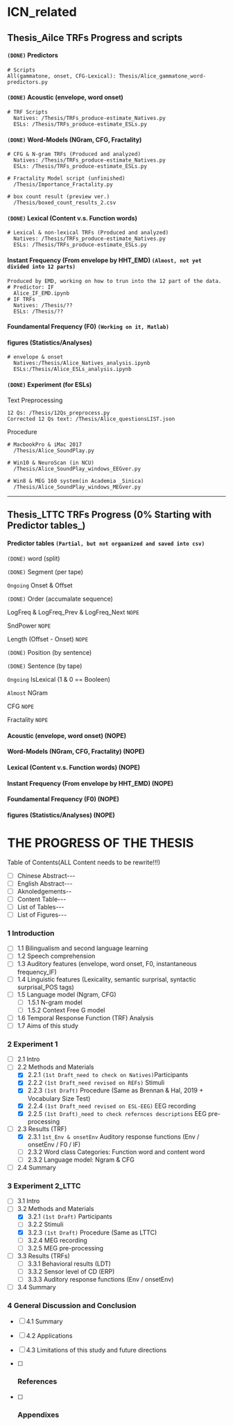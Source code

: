 # ICN_related

## Thesis_Ailce TRFs Progress and scripts

#### `(DONE)` Predictors
```
# Scripts
All(gammatone, onset, CFG-Lexical): Thesis/Alice_gammatone_word-predictors.py
```  
#### `(DONE)` Acoustic (envelope, word onset)
```
# TRF Scripts
  Natives: /Thesis/TRFs_produce-estimate_Natives.py
  ESLs: /Thesis/TRFs_produce-estimate_ESLs.py
```  
#### `(DONE)` Word-Models (NGram, CFG, Fractality)
```
# CFG & N-gram TRFs (Produced and analyzed)
  Natives: /Thesis/TRFs_produce-estimate_Natives.py
  ESLs: /Thesis/TRFs_produce-estimate_ESLs.py

# Fractality Model script (unfinished)
  /Thesis/Importance_Fractality.py

# box count result (preview ver.)
  /Thesis/boxed_count_results_2.csv
```  
#### `(DONE)` Lexical (Content v.s. Function words)
```
# Lexical & non-lexical TRFs (Produced and analyzed)
  Natives: /Thesis/TRFs_produce-estimate_Natives.py
  ESLs: /Thesis/TRFs_produce-estimate_ESLs.py
```  
#### Instant Frequency (From envelope by HHT_EMD)  `(Almost, not yet divided into 12 parts)`
```
Produced by EMD, working on how to trun into the 12 part of the data.
# Predictor: IF
  Alice_IF_EMD.ipynb
# IF TRFs
  Natives: /Thesis/??
  ESLs: /Thesis/??
```  
#### Foundamental Frequency (F0)  `(Working on it, Matlab)`

#### figures (Statistics/Analyses)
```
# envelope & onset
  Natives:/Thesis/Alice_Natives_analysis.ipynb
  ESLs:/Thesis/Alice_ESLs_analysis.ipynb
```  

#### `(DONE)` Experiment (for ESLs)
Text Preprocessing
```
12 Qs: /Thesis/12Qs_preprocess.py
Corrected 12 Qs text: /Thesis/Alice_questionsLIST.json
```
Procedure
```
# MacbookPro & iMac 2017
  /Thesis/Alice_SoundPlay.py

# Win10 & NeuroScan (in NCU)
  /Thesis/Alice_SoundPlay_windows_EEGver.py

# Win8 & MEG 160 system(in Academia _Sinica)
  /Thesis/Alice_SoundPlay_windows_MEGver.py
```
***

## Thesis_LTTC TRFs Progress (0% Starting with Predictor tables_)

#### Predictor tables `(Partial, but not orgaanized and saved into csv)`
`(DONE)` word (split)  

`(DONE)` Segment (per tape)  

`Ongoing` Onset & Offset   

`(DONE)` Order (accumalate sequence)  

LogFreq & LogFreq_Prev & LogFreq_Next  `NOPE`

SndPower  `NOPE`

Length (Offset - Onset)  `NOPE`  

`(DONE)` Position (by sentence)  

`(DONE)` Sentence (by tape)  

`Ongoing` IsLexical (1 & 0 == Booleen)  

`Almost` NGram  

CFG `NOPE`  

Fractality `NOPE`  

#### Acoustic (envelope, word onset)  (NOPE)

#### Word-Models (NGram, CFG, Fractality)  (NOPE)

#### Lexical (Content v.s. Function words)  (NOPE)

#### Instant Frequency (From envelope by HHT_EMD)  (NOPE)

#### Foundamental Frequency (F0)  (NOPE)

#### figures (Statistics/Analyses)  (NOPE)


# THE PROGRESS OF THE THESIS

Table of Contents(ALL Content needs to be rewrite!!!)  

- [ ] Chinese Abstract---  
- [ ] English Abstract---  
- [ ] Aknoledgements--  
- [ ] Content Table---  
- [ ] List of Tables---  
- [ ] List of Figures---  

### 1 Introduction

- [ ] 1.1 Bilingualism and second language learning  
- [ ] 1.2 Speech comprehension  
- [ ] 1.3 Auditory features (envelope, word onset, F0, instantaneous frequency_IF)  
- [ ] 1.4 Linguistic features (Lexicality, semantic surprisal, syntactic surprisal_POS tags)
- [ ] 1.5 Language model (Ngram, CFG)
  - [ ] 1.5.1 N-gram model
  - [ ] 1.5.2 Context Free G model	
- [ ] 1.6 Temporal Response Function (TRF) Analysis
- [ ] 1.7 Aims of this study

### 2 Experiment 1

- [ ] 2.1 Intro  
- [ ] 2.2 Methods and Materials
  - [x] 2.2.1 `(1st Draft_need to check on Natives)`Participants
  - [x] 2.2.2 `(1st Draft_need revised on REFs)` Stimuli
  - [x] 2.2.3 `(1st Draft)` Procedure (Same as Brennan & Hal, 2019 + Vocabulary Size Test)
  - [x] 2.2.4 `(1st Draft_need revised on ESL-EEG)` EEG recording
  - [x] 2.2.5 `(1st Draft)_need to check refernces descriptions` EEG pre-processing
- [ ] 2.3 Results (TRF)
  - [x] 2.3.1 `1st_Env & onsetEnv` Auditory response functions (Env / onsetEnv / F0 / IF)  
  - [ ] 2.3.2 Word class Categories: Function word and content word  
  - [ ] 2.3.2 Language model: Ngram & CFG
- [ ] 2.4 Summary

### 3 Experiment 2_LTTC

- [ ] 3.1 Intro  
- [ ] 3.2 Methods and Materials  
  - [x] 3.2.1 `(1st Draft)` Participants
  - [ ] 3.2.2 Stimuli
  - [x] 3.2.3 `(1st Draft)` Procedure (Same as LTTC)
  - [ ] 3.2.4 MEG recording
  - [ ] 3.2.5 MEG pre-processing
- [ ] 3.3 Results (TRFs)  
  - [ ] 3.3.1 Behavioral results (LDT)  
  - [ ] 3.3.2 Sensor level of CD (ERP)  
  - [ ] 3.3.3 Auditory response functions  (Env / onsetEnv)
- [ ] 3.4 Summary

### 4 General Discussion and Conclusion

- [ ] 4.1 Summary
- [ ] 4.2 Applications
- [ ] 4.3 Limitations of this study and future directions

- [ ] ### References
- [ ] ### Appendixes
